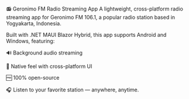 📻 Geronimo FM Radio Streaming App
A lightweight, cross-platform radio streaming app for Geronimo FM 106.1, a popular radio station based in Yogyakarta, Indonesia.

Built with .NET MAUI Blazor Hybrid, this app supports Android and Windows, featuring:

🔊 Background audio streaming

📱 Native feel with cross-platform UI

🆓 100% open-source

🎧 Listen to your favorite station — anywhere, anytime.
